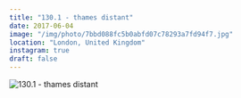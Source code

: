 ```yaml
---
title: "130.1 - thames distant"
date: 2017-06-04
image: "/img/photo/7bbd088fc5b0abfd07c78293a7fd94f7.jpg"
location: "London, United Kingdom"
instagram: true
draft: false
---
```


![130.1 - thames distant](/img/photo/7bbd088fc5b0abfd07c78293a7fd94f7.jpg)
